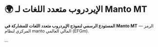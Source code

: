 # 🌍 الإيردروب متعدد اللغات لـ Manto MT

**المستودع الرسمي لنموذج الإيردروب متعدد اللغات للمشاركة في Manto MT** — الرمز المركزي لنظام manto المالي العالمي (EFGm).

...
